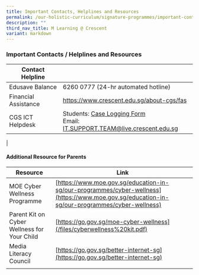 ```yaml
---
title: Important Contacts, Helplines and Resources
permalink: /our-holistic-curriculum/signature-programmes/important-contacts-helplines-and-resources/
description: ""
third_nav_title: M Learning @ Crescent
variant: markdown
---
```

### **Important Contacts / Helplines and Resources**

| Contact Helpline |  |
|---|---|
| Edusave Balance | 6260 0777 (24-hr automated hotline) |
| Financial Assistance | https://www.crescent.edu.sg/about-cgs/fas|
| CGS ICT Helpdesk  | Students: [Case Logging Form](https://go.gov.sg/cgscaselogging)<br>Email: [IT.SUPPORT.TEAM@live.crescent.edu.sg](mailto:IT.SUPPORT.Team@live.crescent.edu.sg) |
|

#### **Additional Resource for Parents**

| Resource | Link |
|---|---|
| MOE Cyber Wellness Programme | [https://www.moe.gov.sg/education-in-sg/our-programmes/cyber-wellness](https://www.moe.gov.sg/education-in-sg/our-programmes/cyber-wellness) |
| Parent Kit on Cyber Wellness for Your Child | [https://go.gov.sg/moe-cyber-wellness](/files/cyberwellness%20kit.pdf) |
| Media Literacy Council | [https://go.gov.sg/better-internet-sg](https://go.gov.sg/better-internet-sg) |
|  |  |